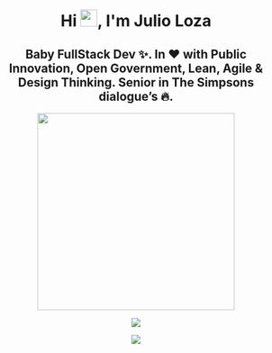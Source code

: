 <h1 align="center">Hi <img src="https://raw.githubusercontent.com/iampavangandhi/iampavangandhi/master/gifs/Hi.gif" width="30px">, I'm Julio Loza</h1>
<h2 align="center">Baby FullStack Dev ✨. In ❤ with Public Innovation, Open Government, Lean, Agile & Design Thinking. Senior in The Simpsons dialogue’s 🔥.</h2>

<div align="center"> 
  <img src="https://camo.githubusercontent.com/3b7c592ede97b6138ffd4b1cc1541c2f3b11fd39/687474703a2f2f33312e6d656469612e74756d626c722e636f6d2f31376665613932306666333665663466356238373764353231366137616164392f74756d626c725f6d6f39786a65387a5a34317163626975666f315f313238302e676966" height="350px" width ="350px">
</div>

<p align = "center">
  <img src = "https://github-readme-stats.vercel.app/api?username=juliolzok&show_icons=true&theme=radical&line_height=33">
</p>
<p align = "center">
  <img src = "https://github-readme-stats.vercel.app/api/top-langs/?username=juliolzok&hide_langs_below=.25&theme=radical">
</p>
